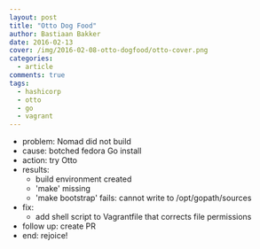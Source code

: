 ```yaml
---
layout: post
title: "Otto Dog Food"
author: Bastiaan Bakker
date: 2016-02-13
cover: /img/2016-02-08-otto-dogfood/otto-cover.png
categories:
  - article
comments: true
tags:
  - hashicorp
  - otto
  - go
  - vagrant
---
```

- problem: Nomad did not build
- cause: botched fedora Go install
- action: try Otto
- results:
	- build environment created
	- 'make' missing
	- 'make bootstrap' fails: cannot write to /opt/gopath/sources
- fix:
	- add shell script to Vagrantfile that corrects file permissions
- follow up: create PR
- end: rejoice!

